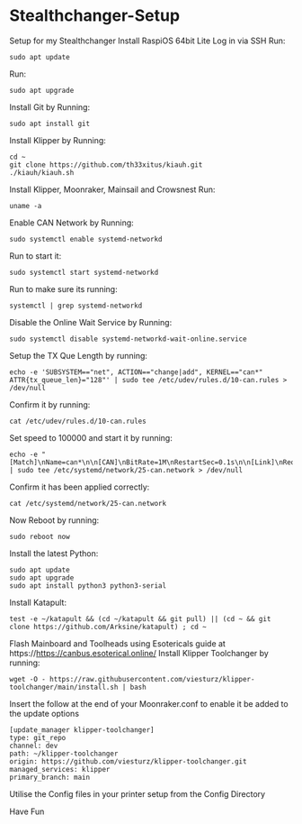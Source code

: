 # Stealthchanger-Setup
Setup for my Stealthchanger
Install RaspiOS 64bit Lite
Log in via SSH
Run:
```
sudo apt update
```
Run:
```
sudo apt upgrade
```
Install Git by Running:
```
sudo apt install git
```
Install Klipper by Running:
```
cd ~
git clone https://github.com/th33xitus/kiauh.git
./kiauh/kiauh.sh
```
Install Klipper, Moonraker, Mainsail and Crowsnest
Run:
```
uname -a
```
Enable CAN Network by Running:
```
sudo systemctl enable systemd-networkd
```
Run to start it:
```
sudo systemctl start systemd-networkd
```
Run to make sure its running:
```
systemctl | grep systemd-networkd
```
Disable the Online Wait Service by Running:
```
sudo systemctl disable systemd-networkd-wait-online.service
```
Setup the TX Que Length by running:
```
echo -e 'SUBSYSTEM=="net", ACTION=="change|add", KERNEL=="can*"  ATTR{tx_queue_len}="128"' | sudo tee /etc/udev/rules.d/10-can.rules > /dev/null
```
Confirm it by running:
```
cat /etc/udev/rules.d/10-can.rules
```
Set speed to 100000 and start it by running:
```
echo -e "[Match]\nName=can*\n\n[CAN]\nBitRate=1M\nRestartSec=0.1s\n\n[Link]\nRequiredForOnline=no" | sudo tee /etc/systemd/network/25-can.network > /dev/null
```
Confirm it has been applied correctly:
```
cat /etc/systemd/network/25-can.network
```
Now Reboot by running:
```
sudo reboot now
```
Install the latest Python:
```
sudo apt update
sudo apt upgrade
sudo apt install python3 python3-serial
```
Install Katapult:
```
test -e ~/katapult && (cd ~/katapult && git pull) || (cd ~ && git clone https://github.com/Arksine/katapult) ; cd ~
```
Flash Mainboard and Toolheads using Esotericals guide at https://https://canbus.esoterical.online/
Install Klipper Toolchanger by running:
```
wget -O - https://raw.githubusercontent.com/viesturz/klipper-toolchanger/main/install.sh | bash
```
Insert the follow at the end of your Moonraker.conf to enable it be added to the update options
```
[update_manager klipper-toolchanger]
type: git_repo
channel: dev
path: ~/klipper-toolchanger
origin: https://github.com/viesturz/klipper-toolchanger.git
managed_services: klipper
primary_branch: main
```
Utilise the Config files in your printer setup from the Config Directory

Have Fun
